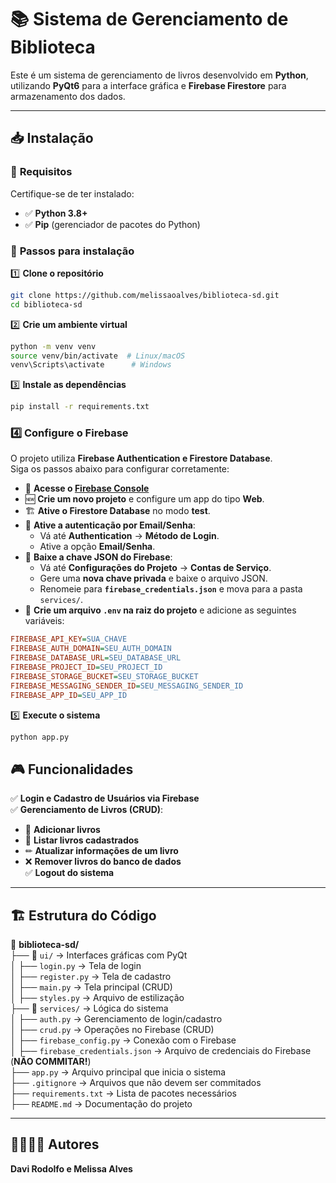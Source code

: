 # 📚 Sistema de Gerenciamento de Biblioteca

Este é um sistema de gerenciamento de livros desenvolvido em **Python**, utilizando **PyQt6** para a interface gráfica e **Firebase Firestore** para armazenamento dos dados.

---

## 📥 **Instalação**

### 🔧 **Requisitos**
Certifique-se de ter instalado:
- ✅ **Python 3.8+**
- ✅ **Pip** (gerenciador de pacotes do Python)

### 📌 **Passos para instalação**

1️⃣ **Clone o repositório**
```bash
git clone https://github.com/melissaoalves/biblioteca-sd.git
cd biblioteca-sd
```

2️⃣ **Crie um ambiente virtual** 
```bash
python -m venv venv
source venv/bin/activate  # Linux/macOS
venv\Scripts\activate      # Windows
```

3️⃣ **Instale as dependências**
```bash
pip install -r requirements.txt
```

### 4️⃣ **Configure o Firebase**  
O projeto utiliza **Firebase Authentication e Firestore Database**.  
Siga os passos abaixo para configurar corretamente:

- 🔗 **Acesse o [Firebase Console](https://console.firebase.google.com/)**  
- 🆕 **Crie um novo projeto** e configure um app do tipo **Web**.  
- 🏗 **Ative o Firestore Database** no modo **test**.  
- 🔐 **Ative a autenticação por Email/Senha**:  
  - Vá até **Authentication** → **Método de Login**.  
  - Ative a opção **Email/Senha**.  
- 🔑 **Baixe a chave JSON do Firebase**:  
  - Vá até **Configurações do Projeto** → **Contas de Serviço**.  
  - Gere uma **nova chave privada** e baixe o arquivo JSON.  
  - Renomeie para **`firebase_credentials.json`** e mova para a pasta `services/`.  
- 📝 **Crie um arquivo `.env` na raiz do projeto** e adicione as seguintes variáveis:  
```ini
FIREBASE_API_KEY=SUA_CHAVE
FIREBASE_AUTH_DOMAIN=SEU_AUTH_DOMAIN
FIREBASE_DATABASE_URL=SEU_DATABASE_URL
FIREBASE_PROJECT_ID=SEU_PROJECT_ID
FIREBASE_STORAGE_BUCKET=SEU_STORAGE_BUCKET
FIREBASE_MESSAGING_SENDER_ID=SEU_MESSAGING_SENDER_ID
FIREBASE_APP_ID=SEU_APP_ID
```

5️⃣ **Execute o sistema**
   ```bash
   python app.py
   ```

## 🎮 **Funcionalidades**
✅ **Login e Cadastro de Usuários via Firebase**  
✅ **Gerenciamento de Livros (CRUD)**:  

- 📌 **Adicionar livros**  
- 📄 **Listar livros cadastrados**  
- ✏ **Atualizar informações de um livro**  
- ❌ **Remover livros do banco de dados**  
✅ **Logout do sistema**

---

## 🏗 **Estrutura do Código**
📂 **biblioteca-sd/**  
├── 📂 `ui/` → Interfaces gráficas com PyQt  
│   ├── `login.py` → Tela de login  
│   ├── `register.py` → Tela de cadastro  
│   ├── `main.py` → Tela principal (CRUD)  
│   ├── `styles.py` → Arquivo de estilização  
├── 📂 `services/` → Lógica do sistema  
│   ├── `auth.py` → Gerenciamento de login/cadastro  
│   ├── `crud.py` → Operações no Firebase (CRUD)  
│   ├── `firebase_config.py` → Conexão com o Firebase  
│   ├── `firebase_credentials.json` → Arquivo de credenciais do Firebase (**NÃO COMMITAR!**)  
├── `app.py` → Arquivo principal que inicia o sistema  
├── `.gitignore` → Arquivos que não devem ser commitados  
├── `requirements.txt` → Lista de pacotes necessários  
├── `README.md` → Documentação do projeto  

---

## 👨‍💻👩‍💻 **Autores**
**Davi Rodolfo e Melissa Alves**
  